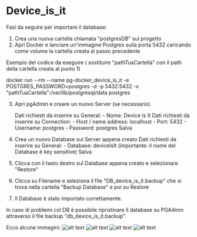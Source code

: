 # Device_is_it
Fasi da seguire per importare il database:

1) Crea una nuova cartella chiamata "postgresDB" sul progetto
2) Apri Docker e lanciare un'immagine Postgres sulla porta 5432 caricando come volume la cartella creata al passo precedente

 Esempio del codice da eseguire ( sostituire "pathTuaCartella" con il path della cartella creata al punto 1)

 docker run --rm --name pg-docker_device_is_it  -e POSTGRES_PASSWORD=postgres -d -p 5432:5432 -v "pathTuaCartella":/var/lib/postgresql/data postgres

3) Apri pgAdmin e creare un nuovo Server (se necessario).

	Dati richiesti da inserire su General:
		- Nome:  Device Is It
	Dati richiesti da inserire su Connection:
		-  Host / name address: localhost
		-  Port: 5432
		-  Username: postgres
		-  Password: postgres 
	Salva
		
		
4) Crea un nuovo Database sul Server appena creato 
	Dati richiesti da inserire su General:
		- Database: deviceIsIt  (importante: il nome del Database è key sensitive)
	Salva 

5) Clicca con il tasto destro sul Database appena creato e selezionare "Restore"
6) Clicca su Filename e seleziona il file "DB_device_is_it.backup" che si trova nella cartella "Backup Database" e poi su Restore
7) Il Database è stato importato correttamente.  

In caso di problemi col  DB è possibile ripristinare il database su PGAdmin attraverso il file backup "db_device_is_it.backup".

Ecco alcune immagini:
![alt text](https://i.ibb.co/m0BPDZx/Schermata-2021-01-25-alle-22-59-26.png)
![alt text](https://i.ibb.co/420Hqx0/Schermata-2021-01-25-alle-23-04-06.png)
![alt text](https://i.ibb.co/Kmmwpmz/Schermata-2021-01-25-alle-23-04-21.png)
![alt text](https://i.ibb.co/7vb4WLK/Schermata-2021-01-25-alle-23-04-36.png)
